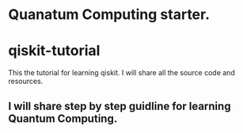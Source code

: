 # Quanatum Computing starter.

# qiskit-tutorial
This the tutorial for learning qiskit. I will share all the source code and resources.


## I will share step by step guidline for learning Quantum Computing.
